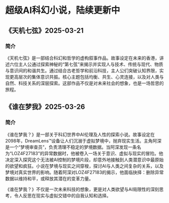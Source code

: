 # 超级AI科幻小说，陆续更新中

## 《天机七弦》2025-03-21

### 简介

《天机七弦》是一部结合科幻和哲学的虚构叙事作品。故事设定在未来的香港，讲述六位主人公通过探索神秘的“第七弦”来揭示并实现人与技术、传统与现代、物质与意识间的和谐共生。通过结合古老哲学和前沿科技，主人公们突破认知界限，实现更高层次的集体意识共振。核心主题包括均衡、共生、心灵连接，以及对人类与自然、科技关系的深层探索。这部作品不仅是对未来社会的想象，也是一场哲思的旅程。

## 《谁在梦我》2025-03-26

### 简介

《谁在梦我？》是一部关于科幻世界中AI伦理及人性的探索小说。故事设定在2098年，DreamLens™设备让人们沉溺于虚拟梦境中，抛弃现实生活。主角阿深是一个“梦境审查员”，负责清理不稳定的梦境数据。当阿深发现一条名为“LOZ4F27183”的异常数据时，他被卷入一场关于意识、虚拟与现实的冒险。他决定深入探究这个无法被AI控制的梦境片段，却意外地接触到人类潜意识中最原始的欲望和疯狂。小说在梦境与现实之间穿梭，探讨AI与人类之间复杂的关系，以及梦境对真实世界的影响。随着阿深对LOZ4F27183的揭示，他面临抉择：删除异常数据以维持和平，或释放其潜在的变革力量。

《谁在梦我？》不仅是一次未来科技的想象，更是对人类欲望与AI局限性的深刻思考，令人反思在现实与虚拟交错中的自我认知和选择。
